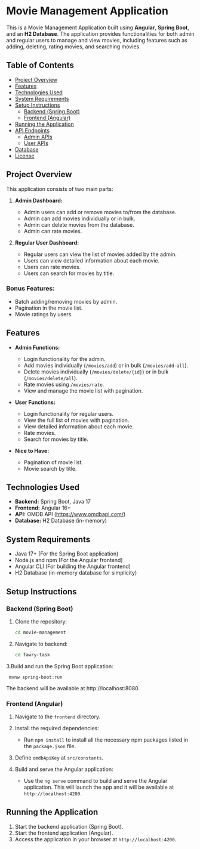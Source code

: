 # Movie Management Application

This is a Movie Management Application built using **Angular**, **Spring Boot**, and an **H2 Database**. The application provides functionalities for both admin and regular users to manage and view movies, including features such as adding, deleting, rating movies, and searching movies.

## Table of Contents

- [Project Overview](#project-overview)
- [Features](#features)
- [Technologies Used](#technologies-used)
- [System Requirements](#system-requirements)
- [Setup Instructions](#setup-instructions)
  - [Backend (Spring Boot)](#backend-spring-boot)
  - [Frontend (Angular)](#frontend-angular)
- [Running the Application](#running-the-application)
- [API Endpoints](#api-endpoints)
  - [Admin APIs](#admin-apis)
  - [User APIs](#user-apis)
- [Database](#database)
- [License](#license)

## Project Overview

This application consists of two main parts:

1. **Admin Dashboard:**
   - Admin users can add or remove movies to/from the database.
   - Admin can add movies individually or in bulk.
   - Admin can delete movies from the database.
   - Admin can rate movies.

2. **Regular User Dashboard:**
   - Regular users can view the list of movies added by the admin.
   - Users can view detailed information about each movie.
   - Users can rate movies.
   - Users can search for movies by title.

### Bonus Features:
- Batch adding/removing movies by admin.
- Pagination in the movie list.
- Movie ratings by users.

## Features

- **Admin Functions:**
  - Login functionality for the admin.
  - Add movies individually (`/movies/add`) or in bulk (`/movies/add-all`).
  - Delete movies individually (`/movies/delete/{id}`) or in bulk (`/movies/delete/all`).
  - Rate movies using `/movies/rate`.
  - View and manage the movie list with pagination.

- **User Functions:**
  - Login functionality for regular users.
  - View the full list of movies with pagination.
  - View detailed information about each movie.
  - Rate movies.
  - Search for movies by title.

- **Nice to Have:**
  - Pagination of movie list.
  - Movie search by title.
  
## Technologies Used

- **Backend:** Spring Boot, Java 17
- **Frontend:** Angular 16+
- **API:** OMDB API (https://www.omdbapi.com/)
- **Database:** H2 Database (in-memory)
  
## System Requirements

- Java 17+ (For the Spring Boot application)
- Node.js and npm (For the Angular frontend)
- Angular CLI (For building the Angular frontend)
- H2 Database (in-memory database for simplicity)

## Setup Instructions

### Backend (Spring Boot)

1. Clone the repository:
   ```bash
   cd movie-management
   ```
2. Navigate to backend:
   ```bash
   cd fawry-task
   ```
3.Build and run the Spring Boot application:
```
 mvnw spring-boot:run
```

The backend will be available at http://localhost:8080.

### Frontend (Angular)


1. Navigate to the `frontend` directory.

2. Install the required dependencies:
   - Run `npm install` to install all the necessary npm packages listed in the `package.json` file.

3. Define `omdbApiKey` at `src/constants`.

4. Build and serve the Angular application:
   - Use the `ng serve` command to build and serve the Angular application. This will launch the app and it will be available at `http://localhost:4200`.

## Running the Application

1. Start the backend application (Spring Boot).
2. Start the frontend application (Angular).
3. Access the application in your browser at `http://localhost:4200`.




